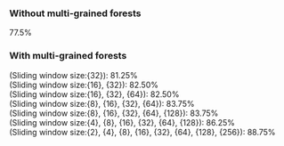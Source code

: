 ### Without multi-grained forests
77.5%
### With multi-grained forests
(Sliding window size:{32}):  81.25% <br>
(Sliding window size:{16}, {32}):  82.50% <br>
(Sliding window size:{16}, {32}, {64}):  82.50% <br>
(Sliding window size:{8}, {16}, {32}, {64}): 83.75% <br>
(Sliding window size:{8}, {16}, {32}, {64}, {128}): 83.75% <br>
(Sliding window size:{4}, {8}, {16}, {32}, {64}, {128}): 86.25% <br>
(Sliding window size:{2}, {4}, {8}, {16}, {32}, {64}, {128}, {256}): 88.75%
